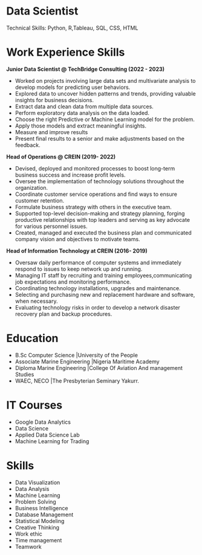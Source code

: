 # Data Scientist
Technical Skills: Python, R,Tableau, SQL, CSS, HTML

# Work Experience Skills
**Junior Data Scientist @ TechBridge Consulting (2022 - 2023)** 
- Worked on projects involving large data sets and multivariate analysis to develop models for predicting user behaviors.
- Explored data to uncover hidden patterns and trends, providing valuable insights for business decisions.
- Extract data and clean data from multiple data sources.
- Perform exploratory data analysis on the data loaded.
- Choose the right Predictive or Machine Learning model for the problem.
- Apply those models and extract meaningful insights.
- Measure and improve results
- Present final results to a senior and make adjustments based on the feedback.

**Head of Operations @ CREIN (2019- 2022)**
- Devised, deployed and monitored processes to boost long-term business success and increase profit levels.
- Oversee the implementation of technology solutions throughout the organization.
- Coordinate customer service operations and find ways to ensure customer retention.
- Formulate business strategy with others in the executive team.
- Supported top-level decision-making and strategy planning, forging productive relationships with top leaders and serving as key
  advocate for various personnel issues.
- Created, managed and executed the business plan and communicated company vision and objectives to motivate teams.

**Head of Information Technology at CREIN (2016- 2019)**
- Oversaw daily performance of computer systems and immediately respond to issues to keep network up and running. 
- Managing IT staff by recruiting and training employees,communicating job expectations and monitoring performance. 
- Coordinating technology installations, upgrades and maintenance.
- Selecting and purchasing new and replacement hardware and software, when necessary. 
- Evaluating technology risks in order to develop a network disaster recovery plan and backup procedures.

# Education
- B.Sc Computer Science |University of the People
- Associate Marine Engineering |Nigeria Maritime Academy
- Diploma Marine Engineering |College Of Aviation And management Studies
- WAEC, NECO |The Presbyterian Seminary Yakurr.

# IT Courses
- Google Data Analytics
- Data Science
- Applied Data Science Lab
- Machine Learning for Trading

# Skills
- Data Visualization
- Data Analysis
- Machine Learning
- Problem Solving
- Business Intelligence
- Database Management
- Statistical Modeling
- Creative Thinking
- Work ethic
- Time management
- Teamwork



